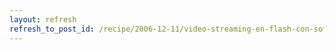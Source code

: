 ```yaml
---
layout: refresh
refresh_to_post_id: /recipe/2006-12-11/video-streaming-en-flash-con-software-libre.html
---
```

